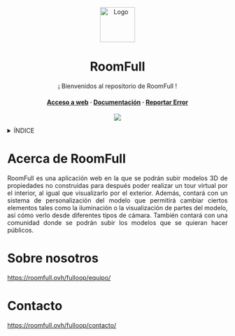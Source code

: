 <div align="center">
  <a href="https://github.com/ABPMultimediaUA/roomfull">
    <img src="./documents/logo.png" alt="Logo" width="80" height="80">
  </a>
  <h1 align="center"> RoomFull </h1>
  <p align="center">
    ¡ Bienvenidos al repositorio de RoomFull !
    <h4>
      <a href="https://roomfull.ovh/fulloop">Acceso a web</a>
      <span> · </span>
      <a href="https://github.com/ABPMultimediaUA/roomfull/tree/develop">Documentación</a>
      <span> · </span>
      <a href="https://github.com/ABPMultimediaUA/roomfull/issues/">Reportar Error</a>
    </h4>
  </p>
</div>

<p align="center">
   <img src="https://img.shields.io/badge/STATUS-EN%20DESAROLLO-green">
</p>

<!-- TABLE OF CONTENTS -->
<details>
  <summary>ÍNDICE</summary>
  <ol>
    <li>
      <a href="#Acerca-de-RoomFull">Acerca de RoomFull</a>
    </li>
    <li>
      <a href="#Sobre-nosotros">Sobre nosotros </a>
    </li>
    <li><a href="#Contacto">Contacto</a></li>
  </ol>
</details>


# Acerca de RoomFull

<div style="text-align: justify">
RoomFull es una aplicación web en la que se podrán subir modelos 3D de propiedades no construidas para después poder realizar un tour virtual por el interior, al igual que visualizarlo por el exterior. Además, contará con un sistema de personalización del modelo que permitirá cambiar ciertos elementos tales como la iluminación o la visualización de partes del modelo, así cómo verlo desde diferentes tipos de cámara. También contará con una comunidad donde se podrán subir los modelos que se quieran hacer públicos.
</div>

#
# Sobre nosotros

https://roomfull.ovh/fulloop/equipo/

#
# Contacto

https://roomfull.ovh/fulloop/contacto/

[stars-shield]: https://img.shields.io/badge/STARS---%3E-yellow?style=for-the-badge
[stars-url]: https://github.com/ABPMultimediaUA/roomfull/stargazers

[issues-shield]: https://img.shields.io/badge/ISSUES---%3E-green?style=for-the-badge
[issues-url]: https://github.com/ABPMultimediaUA/roomfull/issues

[license-shield]: https://img.shields.io/badge/LICENSE---%3E-violet?style=for-the-badge
[license-url]: https://github.com/ABPMultimediaUA/roomfull/blob/6f6de3bbafe09da538ed65599682b9fed4624582/LICENSE
